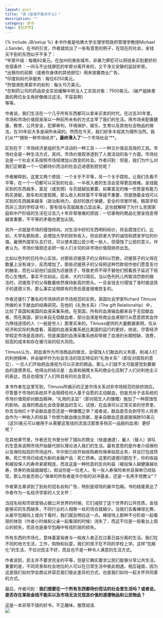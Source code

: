 ```yaml
---
layout: post
title: "读《金钱不能买什么》"
description: ""
category: 读书
tags: [经济学]
---
```

{% include JB/setup %}
本书作者是哈佛大学文理学院政府管理学教授Michael J.Sandel，在书的引言，作者就给出了一些有意思的例子，在现在的社会，金钱买不到的东西似乎不多了：   
*牢房升级：每晚82美元。在加州的某些城市，非暴力罪犯可以用钱来买到更好的住宿条件：一间与不出钱罪犯的牢房分离开来的，又干净又安静的监狱牢房。  
*出租你的前额（或者你身体的其他部位）用来放置商业广告。   
*印度妈妈代孕服务：每位6250美元。   
*狩猎濒危黑犀牛的权利：每头15万美元。   
*在制药公司的药品安全实验缓解中担当人工实验对象：7500美元。（破产姐妹里面的两位女主角好像做过这活，不容易啊）   
等等。   

作者说，我们生活在一个几乎所有东西都可以拿来买卖的时代。在过去30年里，市场和市场价值观渐渐以一种前所未有的方式主宰了我们的生活。用市场来配置健康，教育，公共安全，犯罪审判，环境保护，娱乐，生育以及其他社会物品的做法，在30年前大多是闻所未闻的。然而在今天，我们却多半视其为理所当然。我们从**“拥有一种市场经济”**，最终滑入了**“一个市场社会”**。   

区别在于：市场经济是组织生产活动的一种工具－－一种又价值且高效的工具。市场社会是一种生活方式，其间，市场价值观渗透到了人类活动的各个方面。市场社会是一个社会关系按照市场规律加以改变的社会。作者问到：但是，我们为什么对我们正朝着一个一切都待价而沽的社会迈进感到担忧呢？   
   
作者解释到，这里又两个原因：一个关乎不平等，另一个关乎腐败。让我们先看不平等，在一个一切都可以买到的社会，一半收入者的生活会变得更加艰难。金钱能买到的东西越多，富足（或贫困）与否就越加重要。如果富足的唯一优势是有能力购买游艇，跑车和欢度假期，那么收入和财富不平等就不重要，但是随着金钱可以买到的东西越来越多（政治影响力，良好的医疗保健，安全的邻里环境，精英学校而非三流的学校读书），那有钱与否就越发凸显出来。这也就解释了为什么贫困家庭和中产阶级的生活在过去几十年异常艰难的原因：一切事物的商品化使金钱变得越发重要，不平等的矛盾也更加尖锐。   
  
另外一点就是市场的侵蚀倾向。对生活中好的东西明码标价，将会腐蚀它们。比如，大学名额拍卖，会增加大学的财务收入，但会损害大学的诚信和颁发学位的价值。雇佣外国军队去打仗，可以使本国公民少死一些人，但侵蚀了公民的意义。作者认为，市场价值观还会把一些人们关切的非市场价值观排挤出去。 
  
比如以色列的日托中心实验。对那些迟接孩子的父母科以罚款，迟接孩子的父母在数量上没有减少，反而增加了。那些迟接孩子的父母把这种罚款视作他们愿意支付的酬金，而在以前他们会因为迟接孩子，导致老师不得不替他们照看孩子延迟下班而心生愧疚。事实不仅如此。后来，大约12周后，当以色列托儿所取消罚款的做法时，迟接孩子的父母数量依然保持新高的势头。一旦金钱支付侵蚀了准时接送孩子的道德义务，那么事实证明原有的责任感是很难恢复的。   

作者还援引了著名的市场排挤非市场规范的实例，英国社会学家Richard Titmuss所做的关于献血的经典研究。在他的《礼物关系》（The gift Relationship）中，比较了英国和美国的血液采集系统。在英国，所有的血液输血都来自于无偿献血者。而在美国，部分来自无偿献血者，部分血液是有商业血液银行从愿意把卖血作为挣钱途径的人（一般是穷人）那里买来的。Titmuss提供的大量数据表明，仅从经济和实际的角度看，英国的血液采集系统比美国的运行的更好。他说，尽管经济学假定市场是高效的，但是美国的血液采集系统却导致了血液的长期短缺，浪费，较高的成本和存在被污染的较大风险。   

Titmuss认为，把血液作为市场商品的做法，会侵蚀人们献血的义务感，削减人们的利他精神，并会破坏作为社会生活的现实特征的“礼物关系”（即反对腐败的意见），一旦人们开始把血液视为可以买卖的商品，那么人们就不太可能感觉到要献血的道德责任。他得出的结论是：血液和捐赠关系的商业化压制了人们对利他主义的表达，而且也侵蚀了人们所具有的社会意识。  
 
本书作者在这里写到，Titmuss所揭示的正是市场关系对非市场规范的排挤效应。尽管基于市场的系统并不会阻碍任何人基于自愿的主动献血，但是充斥于该系统的市场价值观却对献血精神，“礼物的主旨”（即对陌生人的慷慨）施加了一种腐蚀性的影响。血液的商品化会改变献血的含义。试想，在血液可以正常买卖的世界里，你去当地红十字会献血是否还是一种慷慨之举？或者说，献血是否会剥夺穷人将卖血作为一种收入的权益？你想为献血做出贡献，是亲自献血还是直接捐款50美元（这50美元可以被用于从需要这笔钱的流浪汉那里多购买一品脱的血液）更好呢？   

在其他章节里，作者还在书里分析了插队的商业（快速通道），雇人（替人）排队的生意来说明市场开始替代排队理论进入我们的生活。最有意思的是作者介绍保险以及保险贴现的市场运作，华尔街已经开始收购寿险保单贴现业务，并且打包成债券。死亡市场已经成为新的金融产品：死亡债券。这里的道德问题在于，你的收益和被投保人的寿命紧密相连，而且这是一种险恶的反向利益（被投保人越健康越长寿，债券的收益就越低）。假设你是一位老人，有一张人寿保险单并且保单已经贴现，那么你是否担心“保单的所有者是华尔街的对冲基金，还是一名黑手党教父”？

作者第五章讲到了到处的冠名权和广告，特别是球场的豪华包厢。书的结尾表达了作者作为一名经济学家的人文关怀：   

当冠名权和市政营销占据公共世界的时候，它们减损了这个世界的公共性质。金钱能够买的东西越多，不同行业的人相聚一处的场合就越少。当我们去看棒球比赛，从豪华包厢向上或向下看时，我们就会明白这一点。棒球场上那种不分阶层一起看球的体验（作者小时候和父亲一起看球的时候）消失了，而这不仅是一般看台上观众的损失，而且也是豪华包厢中有钱阶层的损失。  
  
所有东西的市场化，意味着富裕者与一般收入者正在过着日益分离的生活。我们在不同的地方生活，工作，购物和玩耍，我们的孩子在不同的学校上学。这样“包厢化”的生活，不仅对民主不好，而且也不是一种令人满意的生活方式。   
   
作者说到，民主并不要求完全的平等，但是它确实要求公民们能够分享公共生活。重要的是，不同背景和社会地位的人可以在日常生活中彼此相遇，相互碰面，因为这是我们如何学会商议并容忍我们彼此差异的方式，也是我们如何一起关怀共同善的方式。   

最后，作者问到：**我们想要在一个所有东西都待价而沽的社会里生活吗？或者说，是否存在某些金钱不能买以及市场无法兑现其价值的道德物品和公民物品？**   

这是一本非常不错的好书，不乏趣味，推荐阅读.   
![](/assets/image/money2.jpg)   
 
